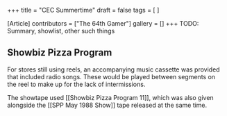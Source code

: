 +++
title = "CEC Summertime"
draft = false
tags = [ ]

[Article]
contributors = ["The 64th Gamer"]
gallery = []
+++
TODO: Summary, showlist, other such things

##  Showbiz Pizza Program ## 
For stores still using reels, an accompanying music cassette was provided that included radio songs. These would be played between segments on the reel to make up for the lack of intermissions.

The showtape used [[Showbiz Pizza Program 11]], which was also given alongside the [[SPP May 1988 Show]] tape released at the same time.